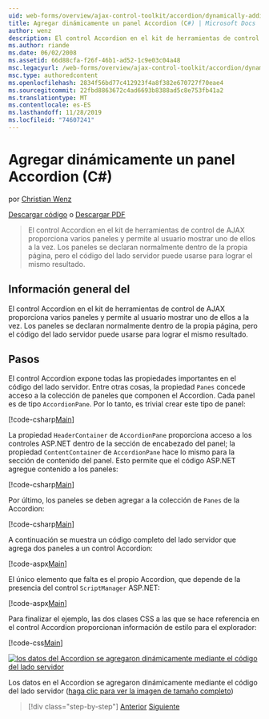 ```yaml
---
uid: web-forms/overview/ajax-control-toolkit/accordion/dynamically-adding-an-accordion-pane-cs
title: Agregar dinámicamente un panel Accordion (C#) | Microsoft Docs
author: wenz
description: El control Accordion en el kit de herramientas de control de AJAX proporciona varios paneles y permite al usuario mostrar uno de ellos a la vez. Normalmente, los paneles se declaran...
ms.author: riande
ms.date: 06/02/2008
ms.assetid: 66d88cfa-f26f-46b1-ad52-1c9e03c04a48
msc.legacyurl: /web-forms/overview/ajax-control-toolkit/accordion/dynamically-adding-an-accordion-pane-cs
msc.type: authoredcontent
ms.openlocfilehash: 2834f56bd77c412923f4a8f382e670727f70eae4
ms.sourcegitcommit: 22fbd8863672c4ad6693b8388ad5c8e753fb41a2
ms.translationtype: MT
ms.contentlocale: es-ES
ms.lasthandoff: 11/28/2019
ms.locfileid: "74607241"
---
```

# <a name="dynamically-adding-an-accordion-pane-c"></a>Agregar dinámicamente un panel Accordion (C#)

por [Christian Wenz](https://github.com/wenz)

[Descargar código](https://download.microsoft.com/download/5/6/d/56d50cef-2011-4c8f-9891-7edc6dc57df9/Accordion2.cs.zip) o [Descargar PDF](https://download.microsoft.com/download/6/7/1/6718d452-ff89-4d3f-a90e-c74ec2d636a3/accordion2CS.pdf)

> El control Accordion en el kit de herramientas de control de AJAX proporciona varios paneles y permite al usuario mostrar uno de ellos a la vez. Los paneles se declaran normalmente dentro de la propia página, pero el código del lado servidor puede usarse para lograr el mismo resultado.

## <a name="overview"></a>Información general del

El control Accordion en el kit de herramientas de control de AJAX proporciona varios paneles y permite al usuario mostrar uno de ellos a la vez. Los paneles se declaran normalmente dentro de la propia página, pero el código del lado servidor puede usarse para lograr el mismo resultado.

## <a name="steps"></a>Pasos

El control Accordion expone todas las propiedades importantes en el código del lado servidor. Entre otras cosas, la propiedad `Panes` concede acceso a la colección de paneles que componen el Accordion. Cada panel es de tipo `AccordionPane`. Por lo tanto, es trivial crear este tipo de panel:

[!code-csharp[Main](dynamically-adding-an-accordion-pane-cs/samples/sample1.cs)]

La propiedad `HeaderContainer` de `AccordionPane` proporciona acceso a los controles ASP.NET dentro de la sección de encabezado del panel; la propiedad `ContentContainer` de `AccordionPane` hace lo mismo para la sección de contenido del panel. Esto permite que el código ASP.NET agregue contenido a los paneles:

[!code-csharp[Main](dynamically-adding-an-accordion-pane-cs/samples/sample2.cs)]

Por último, los paneles se deben agregar a la colección de `Panes` de la Accordion:

[!code-csharp[Main](dynamically-adding-an-accordion-pane-cs/samples/sample3.cs)]

A continuación se muestra un código completo del lado servidor que agrega dos paneles a un control Accordion:

[!code-aspx[Main](dynamically-adding-an-accordion-pane-cs/samples/sample4.aspx)]

El único elemento que falta es el propio Accordion, que depende de la presencia del control `ScriptManager` ASP.NET:

[!code-aspx[Main](dynamically-adding-an-accordion-pane-cs/samples/sample5.aspx)]

Para finalizar el ejemplo, las dos clases CSS a las que se hace referencia en el control Accordion proporcionan información de estilo para el explorador:

[!code-css[Main](dynamically-adding-an-accordion-pane-cs/samples/sample6.css)]

[![los datos del Accordion se agregaron dinámicamente mediante el código del lado servidor](dynamically-adding-an-accordion-pane-cs/_static/image2.png)](dynamically-adding-an-accordion-pane-cs/_static/image1.png)

Los datos en el Accordion se agregaron dinámicamente mediante el código del lado servidor ([haga clic para ver la imagen de tamaño completo](dynamically-adding-an-accordion-pane-cs/_static/image3.png))

> [!div class="step-by-step"]
> [Anterior](databinding-to-an-accordion-cs.md)
> [Siguiente](databinding-to-an-accordion-vb.md)
